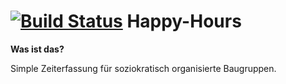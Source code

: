 [![Build Status](https://semaphoreci.com/api/v1/marpio/happy-hours/branches/master/badge.svg)](https://semaphoreci.com/marpio/happy-hours)
Happy-Hours
===================

**Was ist das?**

Simple Zeiterfassung für soziokratisch organisierte Baugruppen.
